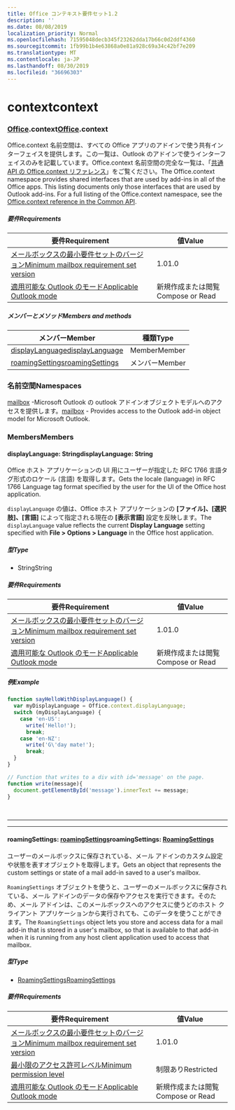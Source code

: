```yaml
---
title: Office コンテキスト要件セット1.2
description: ''
ms.date: 08/08/2019
localization_priority: Normal
ms.openlocfilehash: 71595048decb345f23262dda17b66c0d2ddf4360
ms.sourcegitcommit: 1fb99b1b4e63868a0e81a928c69a34c42bf7e209
ms.translationtype: MT
ms.contentlocale: ja-JP
ms.lasthandoff: 08/30/2019
ms.locfileid: "36696303"
---
```

# <a name="context"></a><span data-ttu-id="d410e-102">context</span><span class="sxs-lookup"><span data-stu-id="d410e-102">context</span></span>

### <a name="officeofficemdcontext"></a><span data-ttu-id="d410e-103">[Office](Office.md).context</span><span class="sxs-lookup"><span data-stu-id="d410e-103">[Office](Office.md).context</span></span>

<span data-ttu-id="d410e-p101">Office.context 名前空間は、すべての Office アプリのアドインで使う共有インターフェイスを提供します。この一覧は、Outlook のアドインで使うインターフェイスのみを記載しています。Office.context 名前空間の完全な一覧は、「[共通 API の Office.context リファレンス](/javascript/api/office/office.context)」をご覧ください。</span><span class="sxs-lookup"><span data-stu-id="d410e-p101">The Office.context namespace provides shared interfaces that are used by add-ins in all of the Office apps. This listing documents only those interfaces that are used by Outlook add-ins. For a full listing of the Office.context namespace, see the [Office.context reference in the Common API](/javascript/api/office/office.context).</span></span>


##### <a name="requirements"></a><span data-ttu-id="d410e-106">要件</span><span class="sxs-lookup"><span data-stu-id="d410e-106">Requirements</span></span>

|<span data-ttu-id="d410e-107">要件</span><span class="sxs-lookup"><span data-stu-id="d410e-107">Requirement</span></span>| <span data-ttu-id="d410e-108">値</span><span class="sxs-lookup"><span data-stu-id="d410e-108">Value</span></span>|
|---|---|
|[<span data-ttu-id="d410e-109">メールボックスの最小要件セットのバージョン</span><span class="sxs-lookup"><span data-stu-id="d410e-109">Minimum mailbox requirement set version</span></span>](/office/dev/add-ins/reference/requirement-sets/outlook-api-requirement-sets)| <span data-ttu-id="d410e-110">1.0</span><span class="sxs-lookup"><span data-stu-id="d410e-110">1.0</span></span>|
|[<span data-ttu-id="d410e-111">適用可能な Outlook のモード</span><span class="sxs-lookup"><span data-stu-id="d410e-111">Applicable Outlook mode</span></span>](/outlook/add-ins/#extension-points)| <span data-ttu-id="d410e-112">新規作成または閲覧</span><span class="sxs-lookup"><span data-stu-id="d410e-112">Compose or Read</span></span>|

##### <a name="members-and-methods"></a><span data-ttu-id="d410e-113">メンバーとメソッド</span><span class="sxs-lookup"><span data-stu-id="d410e-113">Members and methods</span></span>

| <span data-ttu-id="d410e-114">メンバー</span><span class="sxs-lookup"><span data-stu-id="d410e-114">Member</span></span> | <span data-ttu-id="d410e-115">種類</span><span class="sxs-lookup"><span data-stu-id="d410e-115">Type</span></span> |
|--------|------|
| [<span data-ttu-id="d410e-116">displayLanguage</span><span class="sxs-lookup"><span data-stu-id="d410e-116">displayLanguage</span></span>](#displaylanguage-string) | <span data-ttu-id="d410e-117">Member</span><span class="sxs-lookup"><span data-stu-id="d410e-117">Member</span></span> |
| [<span data-ttu-id="d410e-118">roamingSettings</span><span class="sxs-lookup"><span data-stu-id="d410e-118">roamingSettings</span></span>](#roamingsettings-roamingsettings) | <span data-ttu-id="d410e-119">メンバー</span><span class="sxs-lookup"><span data-stu-id="d410e-119">Member</span></span> |

### <a name="namespaces"></a><span data-ttu-id="d410e-120">名前空間</span><span class="sxs-lookup"><span data-stu-id="d410e-120">Namespaces</span></span>

<span data-ttu-id="d410e-121">[mailbox](office.context.mailbox.md) -Microsoft Outlook の outlook アドインオブジェクトモデルへのアクセスを提供します。</span><span class="sxs-lookup"><span data-stu-id="d410e-121">[mailbox](office.context.mailbox.md) - Provides access to the Outlook add-in object model for Microsoft Outlook.</span></span>

### <a name="members"></a><span data-ttu-id="d410e-122">Members</span><span class="sxs-lookup"><span data-stu-id="d410e-122">Members</span></span>

#### <a name="displaylanguage-string"></a><span data-ttu-id="d410e-123">displayLanguage: String</span><span class="sxs-lookup"><span data-stu-id="d410e-123">displayLanguage: String</span></span>

<span data-ttu-id="d410e-124">Office ホスト アプリケーションの UI 用にユーザーが指定した RFC 1766 言語タグ形式のロケール (言語) を取得します。</span><span class="sxs-lookup"><span data-stu-id="d410e-124">Gets the locale (language) in RFC 1766 Language tag format specified by the user for the UI of the Office host application.</span></span>

<span data-ttu-id="d410e-125">`displayLanguage` の値は、Office ホスト アプリケーションの **[ファイル]、[選択肢]、[言語]** によって指定される現在の **[表示言語]** 設定を反映します。</span><span class="sxs-lookup"><span data-stu-id="d410e-125">The `displayLanguage` value reflects the current **Display Language** setting specified with **File > Options > Language** in the Office host application.</span></span>

##### <a name="type"></a><span data-ttu-id="d410e-126">型</span><span class="sxs-lookup"><span data-stu-id="d410e-126">Type</span></span>

*   <span data-ttu-id="d410e-127">String</span><span class="sxs-lookup"><span data-stu-id="d410e-127">String</span></span>

##### <a name="requirements"></a><span data-ttu-id="d410e-128">要件</span><span class="sxs-lookup"><span data-stu-id="d410e-128">Requirements</span></span>

|<span data-ttu-id="d410e-129">要件</span><span class="sxs-lookup"><span data-stu-id="d410e-129">Requirement</span></span>| <span data-ttu-id="d410e-130">値</span><span class="sxs-lookup"><span data-stu-id="d410e-130">Value</span></span>|
|---|---|
|[<span data-ttu-id="d410e-131">メールボックスの最小要件セットのバージョン</span><span class="sxs-lookup"><span data-stu-id="d410e-131">Minimum mailbox requirement set version</span></span>](/office/dev/add-ins/reference/requirement-sets/outlook-api-requirement-sets)| <span data-ttu-id="d410e-132">1.0</span><span class="sxs-lookup"><span data-stu-id="d410e-132">1.0</span></span>|
|[<span data-ttu-id="d410e-133">適用可能な Outlook のモード</span><span class="sxs-lookup"><span data-stu-id="d410e-133">Applicable Outlook mode</span></span>](/outlook/add-ins/#extension-points)| <span data-ttu-id="d410e-134">新規作成または閲覧</span><span class="sxs-lookup"><span data-stu-id="d410e-134">Compose or Read</span></span>|

##### <a name="example"></a><span data-ttu-id="d410e-135">例</span><span class="sxs-lookup"><span data-stu-id="d410e-135">Example</span></span>

```js
function sayHelloWithDisplayLanguage() {
  var myDisplayLanguage = Office.context.displayLanguage;
  switch (myDisplayLanguage) {
    case 'en-US':
      write('Hello!');
      break;
    case 'en-NZ':
      write('G\'day mate!');
      break;
  }
}

// Function that writes to a div with id='message' on the page.
function write(message){
  document.getElementById('message').innerText += message;
}
```

<br>

---
---

#### <a name="roamingsettings-roamingsettingsjavascriptapioutlookofficeroamingsettingsviewoutlook-js-12"></a><span data-ttu-id="d410e-136">roamingSettings: [roamingSettings](/javascript/api/outlook/office.RoamingSettings?view=outlook-js-1.2)</span><span class="sxs-lookup"><span data-stu-id="d410e-136">roamingSettings: [RoamingSettings](/javascript/api/outlook/office.RoamingSettings?view=outlook-js-1.2)</span></span>

<span data-ttu-id="d410e-137">ユーザーのメールボックスに保存されている、メール アドインのカスタム設定や状態を表すオブジェクトを取得します。</span><span class="sxs-lookup"><span data-stu-id="d410e-137">Gets an object that represents the custom settings or state of a mail add-in saved to a user's mailbox.</span></span>

<span data-ttu-id="d410e-138">`RoamingSettings` オブジェクトを使うと、ユーザーのメールボックスに保存されている、メール アドインのデータの保存やアクセスを実行できます。そのため、メール アドインは、このメールボックスへのアクセスに使うどのホスト クライアント アプリケーションから実行されても、このデータを使うことができます。</span><span class="sxs-lookup"><span data-stu-id="d410e-138">The `RoamingSettings` object lets you store and access data for a mail add-in that is stored in a user's mailbox, so that is available to that add-in when it is running from any host client application used to access that mailbox.</span></span>

##### <a name="type"></a><span data-ttu-id="d410e-139">型</span><span class="sxs-lookup"><span data-stu-id="d410e-139">Type</span></span>

*   [<span data-ttu-id="d410e-140">RoamingSettings</span><span class="sxs-lookup"><span data-stu-id="d410e-140">RoamingSettings</span></span>](/javascript/api/outlook/office.RoamingSettings?view=outlook-js-1.2)

##### <a name="requirements"></a><span data-ttu-id="d410e-141">要件</span><span class="sxs-lookup"><span data-stu-id="d410e-141">Requirements</span></span>

|<span data-ttu-id="d410e-142">要件</span><span class="sxs-lookup"><span data-stu-id="d410e-142">Requirement</span></span>| <span data-ttu-id="d410e-143">値</span><span class="sxs-lookup"><span data-stu-id="d410e-143">Value</span></span>|
|---|---|
|[<span data-ttu-id="d410e-144">メールボックスの最小要件セットのバージョン</span><span class="sxs-lookup"><span data-stu-id="d410e-144">Minimum mailbox requirement set version</span></span>](/office/dev/add-ins/reference/requirement-sets/outlook-api-requirement-sets)| <span data-ttu-id="d410e-145">1.0</span><span class="sxs-lookup"><span data-stu-id="d410e-145">1.0</span></span>|
|[<span data-ttu-id="d410e-146">最小限のアクセス許可レベル</span><span class="sxs-lookup"><span data-stu-id="d410e-146">Minimum permission level</span></span>](/outlook/add-ins/understanding-outlook-add-in-permissions)| <span data-ttu-id="d410e-147">制限あり</span><span class="sxs-lookup"><span data-stu-id="d410e-147">Restricted</span></span>|
|[<span data-ttu-id="d410e-148">適用可能な Outlook のモード</span><span class="sxs-lookup"><span data-stu-id="d410e-148">Applicable Outlook mode</span></span>](/outlook/add-ins/#extension-points)| <span data-ttu-id="d410e-149">新規作成または閲覧</span><span class="sxs-lookup"><span data-stu-id="d410e-149">Compose or Read</span></span>|
